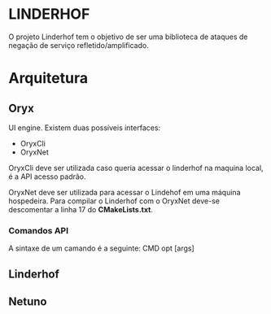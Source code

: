 # LINDERHOF  
  
O projeto Linderhof tem o objetivo de ser uma biblioteca de ataques de negação de serviço refletido/amplificado.  
  
  
# Arquitetura

## Oryx
UI engine.
Existem duas possíveis interfaces:

 - OryxCli
 - OryxNet

OryxCli deve ser utilizada caso queria acessar o linderhof na maquina local, é a API acesso padrão. 

OryxNet deve ser utilizada para acessar o Lindehof em uma máquina hospedeira. Para compilar o Linderhof com o OryxNet deve-se descomentar a linha 17 do **CMakeLists.txt**.

### Comandos API
A sintaxe de um camando é a seguinte:
CMD opt [args]
## Linderhof

## Netuno
<!--stackedit_data:
eyJoaXN0b3J5IjpbNzE2MjYzOTQ4LC0xNzA3MzQ1NTM0LDUyMj
AxMzgyOCwtOTkzMjI0NTg2XX0=
-->